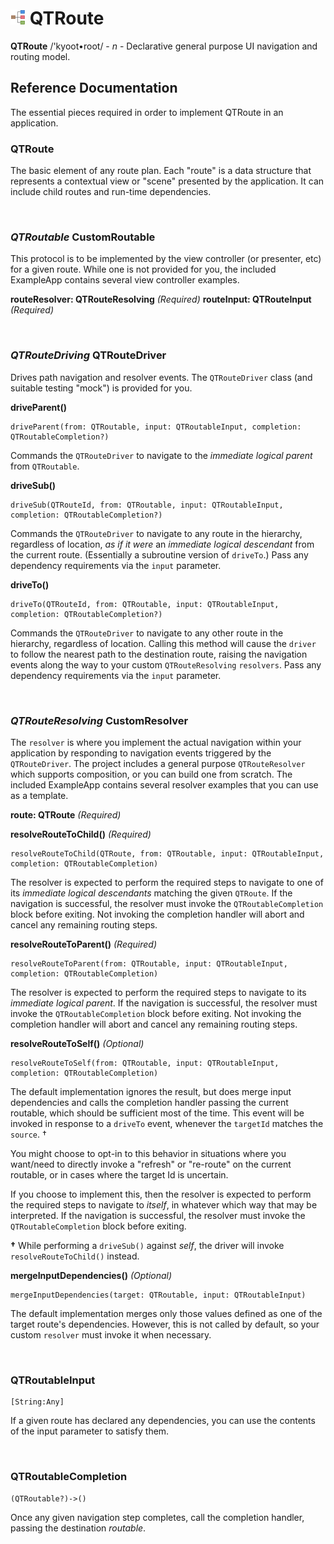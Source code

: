 # ![kyoot-root](icon.png) QTRoute

**QTRoute** /'kyoot•root/ - *n* - Declarative general purpose UI navigation and routing model.


## Reference Documentation

The essential pieces required in order to implement QTRoute in an application.


### QTRoute

The basic element of any route plan. Each "route" is a data structure that represents a contextual view
or "scene" presented by the application. It can include child routes and run-time dependencies.

<br />

### *QTRoutable* CustomRoutable

This protocol is to be implemented by the view controller (or presenter, etc) for a given route. While one
is not provided for you, the included ExampleApp contains several view controller examples.

**routeResolver: QTRouteResolving** *(Required)*
**routeInput: QTRouteInput** *(Required)*

<br />

### *QTRouteDriving* QTRouteDriver

Drives path navigation and resolver events. The `QTRouteDriver` class (and suitable testing "mock") is provided for you.

**driveParent()**

```
driveParent(from: QTRoutable, input: QTRoutableInput, completion: QTRoutableCompletion?)
```
Commands the `QTRouteDriver` to navigate to the *immediate logical parent* from `QTRoutable`.


**driveSub()**

```
driveSub(QTRouteId, from: QTRoutable, input: QTRoutableInput, completion: QTRoutableCompletion?)
```
Commands the `QTRouteDriver` to navigate to any route in the hierarchy, regardless of location, *as if it were*
an *immediate logical descendant* from the current route. (Essentially a subroutine version of `driveTo`.) Pass
any dependency requirements via the `input` parameter.


**driveTo()**

```
driveTo(QTRouteId, from: QTRoutable, input: QTRoutableInput, completion: QTRoutableCompletion?)
```
Commands the `QTRouteDriver` to navigate to any other route in the hierarchy, regardless of location.
Calling this method will cause the `driver` to follow the nearest path to the destination route, raising the
navigation events along the way to your custom `QTRouteResolving` `resolvers`. Pass any dependency
requirements via the `input` parameter.

<br />

### *QTRouteResolving* CustomResolver

The `resolver` is where you implement the actual navigation within your application by responding
to navigation events triggered by the `QTRouteDriver`. The project includes a general purpose
`QTRouteResolver` which supports composition, or you can build one from scratch. The included
ExampleApp contains several resolver examples that you can use as a template.

**route: QTRoute** *(Required)*

**resolveRouteToChild()** *(Required)*

```
resolveRouteToChild(QTRoute, from: QTRoutable, input: QTRoutableInput, completion: QTRoutableCompletion)
```
The resolver is expected to perform the required steps to navigate to one of its *immediate logical
descendants* matching the given `QTRoute`. If the navigation is successful, the resolver must invoke
the `QTRoutableCompletion` block before exiting. Not invoking the completion handler will abort and
cancel any remaining routing steps.


**resolveRouteToParent()** *(Required)*

```
resolveRouteToParent(from: QTRoutable, input: QTRoutableInput, completion: QTRoutableCompletion)
```
The resolver is expected to perform the required steps to navigate to its *immediate logical parent*. If the
navigation is successful, the resolver must invoke the `QTRoutableCompletion` block before exiting. Not
invoking the completion handler will abort and cancel any remaining routing steps.


**resolveRouteToSelf()** *(Optional)*

```
resolveRouteToSelf(from: QTRoutable, input: QTRoutableInput, completion: QTRoutableCompletion)
```
The default implementation ignores the result, but does merge input dependencies and calls the completion
handler passing the current routable, which should be sufficient most of the time. This event will be invoked
in response to a `driveTo` event, whenever the `targetId` matches the `source`. †

You might choose to opt-in to this behavior in situations where you want/need to directly invoke
a "refresh" or "re-route" on the current routable, or in cases where the target Id is uncertain.

If you choose to implement this, then the resolver is expected to perform the required steps to navigate
to *itself*, in whatever which way that may be interpreted. If the navigation is successful, the resolver must
invoke the `QTRoutableCompletion` block before exiting.

**†** While performing a `driveSub()` against *self*, the driver will invoke `resolveRouteToChild()` instead.


**mergeInputDependencies()** *(Optional)*

```
mergeInputDependencies(target: QTRoutable, input: QTRoutableInput)
```
The default implementation merges only those values defined as one of the target route's dependencies.
However, this is not called by default, so your custom `resolver` must invoke it when necessary.

<br />

### QTRoutableInput

```
[String:Any]
```
If a given route has declared any dependencies, you can use the contents of the input parameter to satisfy them.

<br />

### QTRoutableCompletion

```
(QTRoutable?)->()
```
Once any given navigation step completes, call the completion handler, passing the destination *routable*.
